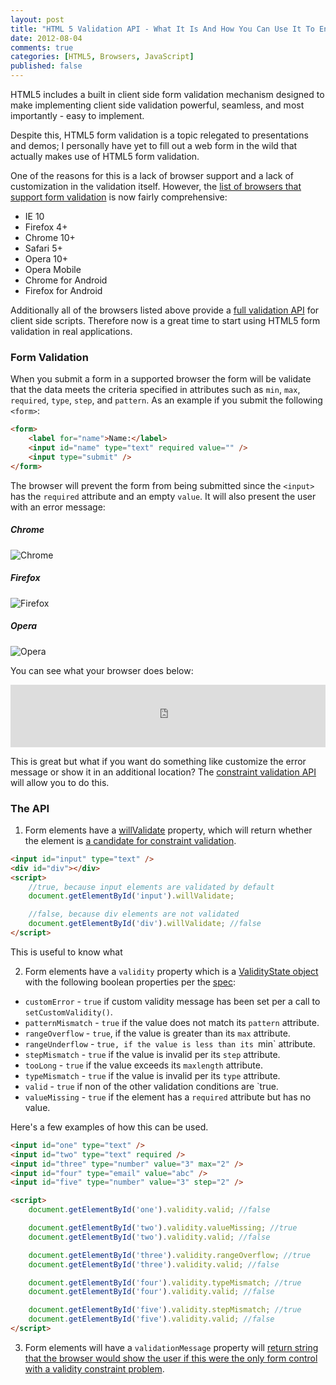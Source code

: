 ```yaml
---
layout: post
title: "HTML 5 Validation API - What It Is And How You Can Use It To Enhance Your Forms"
date: 2012-08-04
comments: true
categories: [HTML5, Browsers, JavaScript]
published: false
---
```


HTML5 includes a built in client side form validation mechanism designed to make implementing client side validation powerful, seamless, and most importantly - easy to implement.

Despite this, HTML5 form validation is a topic relegated to presentations and demos; I personally have yet to fill out a web form in the wild that actually makes use of HTML5 form validation.

One of the reasons for this is a lack of browser support and a lack of customization in the validation itself.  However, the [list of browsers that support form validation](http://caniuse.com/#feat=form-validation) is now fairly comprehensive:

* IE 10
* Firefox 4+
* Chrome 10+
* Safari 5+
* Opera 10+
* Opera Mobile
* Chrome for Android
* Firefox for Android

Additionally all of the browsers listed above provide a [full validation API](https://developer.mozilla.org/en-US/docs/HTML/Forms_in_HTML?redirectlocale=en-US&redirectslug=HTML%2FHTML5%2FForms_in_HTML5#Constraint_Validation_API) for client side scripts.  Therefore now is a great time to start using HTML5 form validation in real applications.

<!--more-->

### Form Validation

When you submit a form in a supported browser the form will be validate that the data meets the criteria specified in attributes such as `min`, `max`, `required`, `type`, `step`, and `pattern`.  As an example if you submit the following `<form>`:

``` html
<form>
    <label for="name">Name:</label>
    <input id="name" type="text" required value="" />
    <input type="submit" />
</form>
```

The browser will prevent the form from being submitted since the `<input>` has the `required` attribute and an empty `value`.  It will also present the user with an error message:

##### Chrome

![Chrome](/images/posts/2012-08-05/Chrome-required.png "Chrome")

##### Firefox

![Firefox](/images/posts/2012-08-05/Firefox-required.png "Firefox")

##### Opera

![Opera](/images/posts/2012-08-05/Opera-required.png "Opera")

You can see what your browser does below:

<iframe style="width: 100%; height: 100px;" src="http://jsfiddle.net/tj_vantoll/8gJnv/embedded/result,html,css/" allowfullscreen="allowfullscreen" frameborder="0"></iframe>

This is great but what if you want do something like customize the error message or show it in an additional location?  The [constraint validation API](http://www.whatwg.org/specs/web-apps/current-work/#the-constraint-validation-api) will allow you to do this.

### The API

1) Form elements have a [willValidate](http://www.whatwg.org/specs/web-apps/current-work/#dom-cva-willvalidate) property, which will return whether the element is [a candidate for constraint validation](http://www.whatwg.org/specs/web-apps/current-work/#candidate-for-constraint-validation).

``` html
<input id="input" type="text" />
<div id="div"></div>
<script>
	//true, because input elements are validated by default
    document.getElementById('input').willValidate;

    //false, because div elements are not validated
    document.getElementById('div').willValidate; //false
</script>
```

This is useful to know what

2) Form elements have a `validity` property which is a [ValidityState object](http://www.whatwg.org/specs/web-apps/current-work/#dom-cva-validity) with the following boolean properties per the [spec](http://www.whatwg.org/specs/web-apps/current-work/#validitystate):

* `customError` - `true` if custom validity message has been set per a call to `setCustomValidity()`.
* `patternMismatch` - `true` if the value does not match its `pattern` attribute.
* `rangeOverflow` - `true`, if the value is greater than its `max` attribute.
* `rangeUnderflow` -  `true, if the value is less than its `min` attribute.
* `stepMismatch` - `true` if the value is invalid per its `step` attribute.
* `tooLong` - `true` if the value exceeds its `maxlength` attribute.
* `typeMismatch` - `true` if the value is invalid per its `type` attribute.
* `valid` - `true` if non of the other validation conditions are `true.
* `valueMissing` - `true` if the element has a `required` attribute but has no value.

Here's a few examples of how this can be used.

``` html
<input id="one" type="text" />
<input id="two" type="text" required />
<input id="three" type="number" value="3" max="2" />
<input id="four" type="email" value="abc" />
<input id="five" type="number" value="3" step="2" />

<script>
    document.getElementById('one').validity.valid; //false

    document.getElementById('two').validity.valueMissing; //true
    document.getElementById('two').validity.valid; //false

    document.getElementById('three').validity.rangeOverflow; //true
    document.getElementById('three').validity.valid; //false

    document.getElementById('four').validity.typeMismatch; //true
    document.getElementById('four').validity.valid; //false

    document.getElementById('five').validity.stepMismatch; //true
    document.getElementById('five').validity.valid; //false
</script>
```

3) Form elements will have a `validationMessage` property will [return string that the browser would show the user if this were the only form control with a validity constraint problem](http://www.whatwg.org/specs/web-apps/current-work/#dom-cva-validationmessage).

``` 
